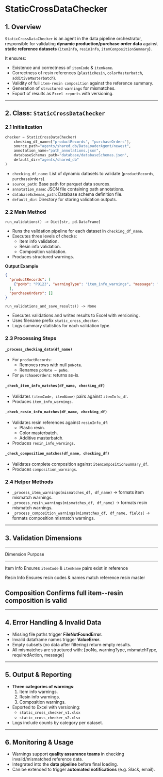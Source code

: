 # StaticCrossDataChecker

## 1. Overview

`StaticCrossDataChecker` is an agent in the data pipeline orchestrator, responsible for validating **dynamic production/purchase order data** against **static reference datasets** (`itemInfo`, `resinInfo`, `itemCompositionSummary`).

It ensures: 
- Existence and correctness of `itemCode` & `itemName`. 
- Correctness of resin references (`plasticResin`, `colorMasterbatch`, `additiveMasterbatch`). 
- Validity of full `item-resin composition` against the reference summary. 
- Generation of `structured warnings` for mismatches. 
- Export of results as `Excel reports` with versioning.

---

## 2. Class: `StaticCrossDataChecker`

### 2.1 Initialization

``` python
checker = StaticCrossDataChecker(
    checking_df_name=["productRecords", "purchaseOrders"],
    source_path="agents/shared_db/DataLoaderAgent/newest",
    annotation_name="path_annotations.json",
    databaseSchemas_path="database/databaseSchemas.json",
    default_dir="agents/shared_db"
)
```

-   `checking_df_name`: List of dynamic datasets to validate (`productRecords`, `purchaseOrders`).
-   `source_path`: Base path for parquet data sources.
-   `annotation_name`: JSON file containing path annotations.
-   `databaseSchemas_path`: Database schema definition file.
-   `default_dir`: Directory for storing validation outputs.

### 2.2 Main Method

`run_validations() -> Dict[str, pd.DataFrame]`

-   Runs the validation pipeline for each dataset in `checking_df_name`.
-   Executes three levels of checks:
    -   Item info validation.
    -   Resin info validation.
    -   Composition validation.
-   Produces structured warnings.

**Output Example**

``` json
{
  "productRecords": [
    {"poNo": "PO123", "warningType": "item_info_warnings", "message": "..."}
  ],
  "purchaseOrders": []
}
```

`run_validations_and_save_results() -> None`

-   Executes validations and writes results to Excel with versioning.
-   Uses filename prefix `static_cross_checker`.
-   Logs summary statistics for each validation type.

### 2.3 Processing Steps

#### `_process_checking_data(df_name)`
-   For `productRecords`:
    -   Removes rows with null `poNote`.
    -   Renames `poNote → poNo`.
-   For `purchaseOrders`: returns as-is.

#### `_check_item_info_matches(df_name, checking_df)`
-   Validates `(itemCode, itemName)` pairs against `itemInfo_df`.
-   Produces `item_info_warnings`.

#### `_check_resin_info_matches(df_name, checking_df)`
-   Validates resin references against `resinInfo_df`:
    -   Plastic resin.
    -   Color masterbatch.
    -   Additive masterbatch.
-   Produces `resin_info_warnings`.

#### `_check_composition_matches(df_name, checking_df)`
-   Validates complete composition against `itemCompositionSummary_df`.
-   Produces `composition_warnings`.

### 2.4 Helper Methods

-   `_process_item_warnings(mismatches_df, df_name)` → formats item mismatch warnings.
-   `_process_resin_warnings(mismatches_df, df_name)` → formats resin mismatch warnings.
-   `_process_composition_warnings(mismatches_df, df_name, fields)` → formats composition mismatch warnings.

---

## 3. Validation Dimensions

  -----------------------------------------------------------------------
  Dimension     Purpose
  ------------- ---------------------------------------------------------
  Item Info     Ensures `itemCode` & `itemName` pairs exist in reference

  Resin Info    Ensures resin codes & names match reference resin master

  Composition   Confirms full item--resin composition is valid
  -----------------------------------------------------------------------

---

## 4. Error Handling & Invalid Data

-   Missing file paths trigger **FileNotFoundError**.
-   Invalid dataframe names trigger **ValueError**.
-   Empty subsets (no data after filtering) return empty results.
-   All mismatches are structured with: [poNo, warningType, mismatchType, requiredAction, message]

---

## 5. Output & Reporting

-   **Three categories of warnings**:
    1.  Item info warnings.
    2.  Resin info warnings.
    3.  Composition warnings.
-   Exported to Excel with versioning:
    -   `static_cross_checker_v1.xlsx`
    -   `static_cross_checker_v2.xlsx`
-   Logs include counts by category per dataset.

---

## 6. Monitoring & Usage

-   Warnings support **quality assurance teams** in checking invalid/mismatched reference data.
-   Integrated into the **data pipeline** before final loading.
-   Can be extended to trigger **automated notifications** (e.g. Slack, email).